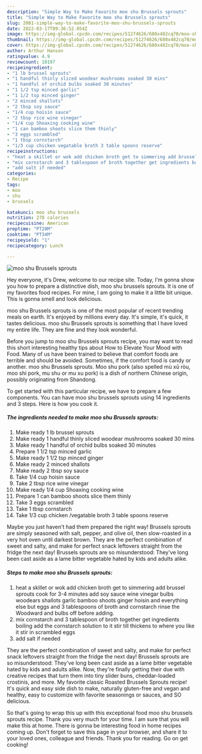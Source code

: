 ```yaml
---
description: "Simple Way to Make Favorite moo shu Brussels sprouts"
title: "Simple Way to Make Favorite moo shu Brussels sprouts"
slug: 2081-simple-way-to-make-favorite-moo-shu-brussels-sprouts
date: 2022-03-17T09:36:52.054Z
image: https://img-global.cpcdn.com/recipes/51274626/680x482cq70/moo-shu-brussels-sprouts-recipe-main-photo.jpg
thumbnail: https://img-global.cpcdn.com/recipes/51274626/680x482cq70/moo-shu-brussels-sprouts-recipe-main-photo.jpg
cover: https://img-global.cpcdn.com/recipes/51274626/680x482cq70/moo-shu-brussels-sprouts-recipe-main-photo.jpg
author: Arthur Hanson
ratingvalue: 4.9
reviewcount: 10197
recipeingredient:
- "1 lb brussel sprouts"
- "1 handful thinly sliced woodear mushrooms soaked 30 mins"
- "1 handful of orchid bulbs soaked 30 minutes"
- "1 1/2 tsp minced garlic"
- "1 1/2 tsp minced ginger"
- "2 minced shallots"
- "2 tbsp soy sauce"
- "1/4 cup hoisin sauce"
- "2 tbsp rice wine vinegar"
- "1/4 cup Shoaxing cooking wine"
- "1 can bamboo shoots slice them thinly"
- "3 eggs scrambled"
- "1 tbsp cornstarch"
- "1/3 cup chicken vegatable broth 3 table spoons reserve"
recipeinstructions:
- "heat a skillet or wok add chicken broth get to simmering add brussel sprouts cook for 3-4 minutes  add soy sauce wine vinegar bulbs woodears shallots garlic bamboo shoots ginger hoisin and everything else but eggs and 3 tablespoons of broth and cornstarch rinse the Woodward and bulbs off before adding."
- "mix cornstarch and 3 tablespoon of broth together get ingredients boiling add the cornstarch solution to it stir till thickens to where you like it stir in scrambled eggs"
- "add salt if needed"
categories:
- Recipe
tags:
- moo
- shu
- brussels

katakunci: moo shu brussels 
nutrition: 278 calories
recipecuisine: American
preptime: "PT20M"
cooktime: "PT34M"
recipeyield: "1"
recipecategory: Lunch

---
```



![moo shu Brussels sprouts](https://img-global.cpcdn.com/recipes/51274626/680x482cq70/moo-shu-brussels-sprouts-recipe-main-photo.jpg)

Hey everyone, it's Drew, welcome to our recipe site. Today, I'm gonna show you how to prepare a distinctive dish, moo shu brussels sprouts. It is one of my favorites food recipes. For mine, I am going to make it a little bit unique. This is gonna smell and look delicious.

moo shu Brussels sprouts is one of the most popular of recent trending meals on earth. It's enjoyed by millions every day. It's simple, it's quick, it tastes delicious. moo shu Brussels sprouts is something that I have loved my entire life. They are fine and they look wonderful.

Before you jump to moo shu Brussels sprouts recipe, you may want to read this short interesting healthy tips about How to Elevate Your Mood with Food. Many of us have been trained to believe that comfort foods are terrible and should be avoided. Sometimes, if the comfort food is candy or another. moo shu Brussels sprouts. Moo shu pork (also spelled mù xū ròu, moo shi pork, mu shu or mu xu pork) is a dish of northern Chinese origin, possibly originating from Shandong.


To get started with this particular recipe, we have to prepare a few components. You can have moo shu brussels sprouts using 14 ingredients and 3 steps. Here is how you cook it.

<!--inarticleads1-->

##### The ingredients needed to make moo shu Brussels sprouts:

1. Make ready 1 lb brussel sprouts
1. Make ready 1 handful thinly sliced woodear mushrooms soaked 30 mins
1. Make ready 1 handful of orchid bulbs soaked 30 minutes
1. Prepare 1 1/2 tsp minced garlic
1. Make ready 1 1/2 tsp minced ginger
1. Make ready 2 minced shallots
1. Make ready 2 tbsp soy sauce
1. Take 1/4 cup hoisin sauce
1. Take 2 tbsp rice wine vinegar
1. Make ready 1/4 cup Shoaxing cooking wine
1. Prepare 1 can bamboo shoots slice them thinly
1. Take 3 eggs scrambled
1. Take 1 tbsp cornstarch
1. Take 1/3 cup chicken /vegatable broth 3 table spoons reserve


Maybe you just haven't had them prepared the right way! Brussels sprouts are simply seasoned with salt, pepper, and olive oil, then slow-roasted in a very hot oven until darkest brown. They are the perfect combination of sweet and salty, and make for perfect snack leftovers straight from the fridge the next day! Brussels sprouts are so misunderstood: They've long been cast aside as a lame bitter vegetable hated by kids and adults alike. 

<!--inarticleads2-->

##### Steps to make moo shu Brussels sprouts:

1. heat a skillet or wok add chicken broth get to simmering add brussel sprouts cook for 3-4 minutes  add soy sauce wine vinegar bulbs woodears shallots garlic bamboo shoots ginger hoisin and everything else but eggs and 3 tablespoons of broth and cornstarch rinse the Woodward and bulbs off before adding.
1. mix cornstarch and 3 tablespoon of broth together get ingredients boiling add the cornstarch solution to it stir till thickens to where you like it stir in scrambled eggs
1. add salt if needed


They are the perfect combination of sweet and salty, and make for perfect snack leftovers straight from the fridge the next day! Brussels sprouts are so misunderstood: They've long been cast aside as a lame bitter vegetable hated by kids and adults alike. Now, they're finally getting their due with creative recipes that turn them into tiny slider buns, cheddar-loaded crostinis, and more. My favorite classic Roasted Brussels Sprouts recipe! It's quick and easy side dish to make, naturally gluten-free and vegan and healthy, easy to customize with favorite seasonings or sauces, and SO delicious. 

So that's going to wrap this up with this exceptional food moo shu brussels sprouts recipe. Thank you very much for your time. I am sure that you will make this at home. There is gonna be interesting food in home recipes coming up. Don't forget to save this page in your browser, and share it to your loved ones, colleague and friends. Thank you for reading. Go on get cooking!
